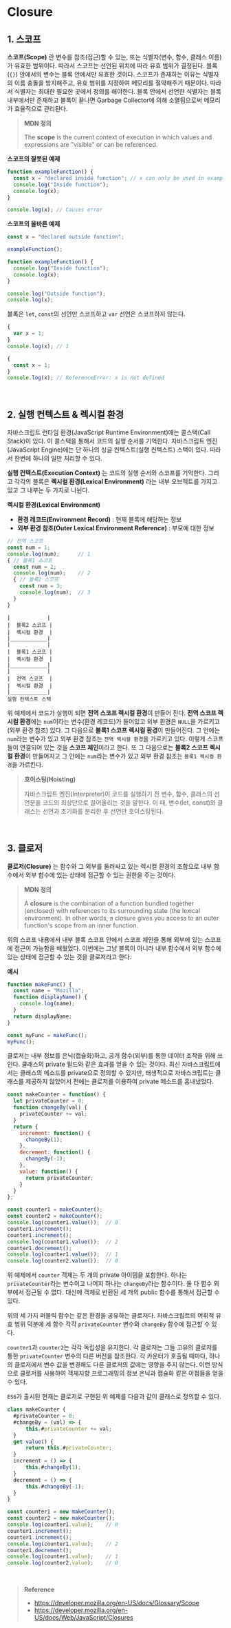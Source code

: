 # **Closure**

## **1. 스코프**

**스코프(Scope)** 란 변수를 참조(접근)할 수 있는, 또는 식별자(변수, 함수, 클래스 이름)가 유효한 범위이다. 따라서 스코프는 선언된 위치에 따라 유효 범위가 결정된다. 블록(`{}`) 안에서의 변수는 블록 안에서만 유효한 것이다. 스코프가 존재하는 이유는 식별자의 이름 충돌을 방지해주고, 유효 범위를 지정하여 메모리를 절약해주기 때문이다. 따라서 식별자는 최대한 필요한 곳에서 정의를 해야한다. 블록 안에서 선언한 식별자는 블록 내부에서만 존재하고 블록이 끝나면 Garbage Collector에 의해 소멸됨으로써 메모리가 효율적으로 관리된다.

> **MDN 정의**
>
> The **scope** is the current context of execution in which values and expressions are "visible" or can be referenced.

**스코프의 잘못된 예제**

```js
function exampleFunction() {
  const x = "declared inside function"; // x can only be used in exampleFunction
  console.log("Inside function");
  console.log(x);
}

console.log(x); // Causes error
```

**스코프의 올바른 예제**

```js
const x = "declared outside function";

exampleFunction();

function exampleFunction() {
  console.log("Inside function");
  console.log(x);
}

console.log("Outside function");
console.log(x);
```

블록은 `let`, `const`의 선언만 스코프하고 `var` 선언은 스코프하지 않는다.

```js
{
  var x = 1;
}
console.log(x); // 1
```

```js
{
  const x = 1;
}
console.log(x); // ReferenceError: x is not defined
```

&nbsp;

## **2. 실행 컨텍스트 & 렉시컬 환경**

자바스크립트 런타임 환경(JavaScript Runtime Environment)에는 콜스택(Call Stack)이 있다. 이 콜스택을 통해서 코드의 실행 순서를 기억한다. 자바스크립트 엔진(JavaScript Engine)에는 단 하나의 싱글 컨텍스트(실행 컨텍스트) 스택이 있다. 따라서 한번에 하나의 일만 처리할 수 있다.

**실행 컨텍스트(Execution Context)** 는 코드의 실행 순서와 스코프를 기억한다. 그리고 각각의 블록은 **렉시컬 환경(Lexical Environment)** 라는 내부 오브젝트를 가지고 있고 그 내부는 두 가지로 나뉜다.

**렉시컬 환경(Lexical Environment)**
* **환경 레코드(Environment Record)** : 현재 블록에 해당하는 정보
* **외부 환경 참조(Outer Lexical Environment Reference)** : 부모에 대한 정보

```js
// 전역 스코프
const num = 1;
console.log(num);      // 1
{ // 블록1 스코프
  const num = 2;
  console.log(num);    // 2
  { // 블록2 스코프
    const num = 3;
    console.log(num);  // 3
  }
}
```

```
|            |
|  블록2 스코프 |
|  렉시컬 환경  |
|____________|
|            |
|  블록1 스코프 |
|  렉시컬 환경  |
|____________|
|            |
|  전역 스코프  |
|  렉시컬 환경  |
|____________|
실행 컨텍스트 스택
```

위 예제에서 코드가 실행이 되면 **전역 스코프 렉시컬 환경**이 만들어 진다. **전역 스코프 렉시컬 환경**에는 `num`이라는 변수(환경 레코드)가 들어있고 외부 환경은 `NULL`을 가르키고(외부 환경 참조) 있다. 그 다음으로 **블록1 스코프 렉시컬 환경**이 만들어진다. 그 안에는 `num`라는 변수가 있고 외부 환경 참조는 `전역 렉시컬 환경`을 가르키고 있다. 이렇게 스코프들이 연결되어 있는 것을 **스코프 체인**이라고 한다. 또 그 다음으로는 **블록2 스코프 렉시컬 환경**이 만들어지고 그 안에는 `num`라는 변수가 있고 외부 환경 참조는 `블록1 렉시컬 환경`을 가르킨다.

> **호이스팅(Hoisting)**
>
> 자바스크립트 엔진(Interpreter)이 코드를 실행하기 전 변수, 함수, 클래스의 선언문을 코드의 최상단으로 끌어올리는 것을 말한다. 이 때, 변수(let, const)와 클래스는 선언과 초기화를 분리한 후 선언만 호이스팅된다.

&nbsp;

## **3. 클로저**

**클로저(Closure)** 는 함수와 그 외부를 둘러싸고 있는 렉시컬 환경의 조합으로 내부 함수에서 외부 함수에 있는 상태에 접근할 수 있는 권한을 주는 것이다.

> **MDN 정의**
>
> A **closure** is the combination of a function bundled together (enclosed) with references to its surrounding state (the lexical environment). In other words, a closure gives you access to an outer function's scope from an inner function.

위의 스코프 내용에서 내부 블록 스코프 안에서 스코프 체인을 통해 외부에 있는 스코프에 접근이 가능함을 배웠었다. 이번에는 그냥 블록이 아니라 내부 함수에서 외부 함수에 있는 상태에 접근할 수 있는 것을 클로저라고 한다.

**예시**

```js
function makeFunc() {
  const name = "Mozilla";
  function displayName() {
    console.log(name);
  }
  return displayName;
}

const myFunc = makeFunc();
myFunc();
```

클로저는 내부 정보를 은닉(캡슐화)하고, 공개 함수(외부)를 통한 데이터 조작을 위해 쓰인다. 클래스의 private 필드와 같은 효과를 얻을 수 있는 것이다. 최신 자바스크립트에서는 클래스의 메소드를 private으로 정의할 수 있지만, 태생적으로 자바스크립트는 클래스를 제공하지 않았어서 전에는 클로저를 이용하여 private 메소드를 흉내냈었다.

```js
const makeCounter = function() {
  let privateCounter = 0;
  function changeBy(val) {
    privateCounter += val;
  }
  return {
    increment: function() {
      changeBy(1);
    },
    decrement: function() {
      changeBy(-1);
    },
    value: function() {
      return privateCounter;
    }
  }
};

const counter1 = makeCounter();
const counter2 = makeCounter();
console.log(counter1.value());  // 0
counter1.increment();
counter1.increment();
console.log(counter1.value());  // 2
counter1.decrement();
console.log(counter1.value());  // 1
console.log(counter2.value());  // 0
```

위 예제에서 `counter` 객체는 두 개의 private 아이템을 포함한다. 하나는 `privateCounter`라는 변수이고 나머지 하나는 `changeBy`라는 함수이다. 둘 다 함수 외부에서 접근될 수 없다. 대신에 객체로 반환된 세 개의 public 함수를 통해서 접근할 수 있다.

위의 세 가지 퍼블릭 함수는 같은 환경을 공유하는 클로저다. 자바스크립트의 어휘적 유효 범위 덕분에 세 함수 각각 `privateCounter` 변수와 `changeBy` 함수에 접근할 수 있다.

`counter1`과 `counter2`는 각각 독립성을 유지한다. 각 클로저는 그들 고유의 클로저를 통한 `privateCounter` 변수의 다른 버전을 참조한다. 각 카운터가 호출될 때마다, 하나의 클로저에서 변수 값을 변경해도 다른 클로저의 값에는 영향을 주지 않는다. 이런 방식으로 클로저를 사용하여 객체지향 프로그래밍의 정보 은닉과 캡슐화 같은 이점들을 얻을 수 있다.

`ES6`가 출시된 현재는 클로저로 구현된 위 예제를 다음과 같이 클래스로 정의할 수 있다.

```js
class makeCounter {
  #privateCounter = 0;
  #changeBy = (val) => {
      this.#privateCounter += val;
  }
  get value() {
      return this.#privateCounter;
  }
  increment = () => {
      this.#changeBy(1);
  }
  decrement = () => {
      this.#changeBy(-1);
  }
}

const counter1 = new makeCounter();
const counter2 = new makeCounter();
console.log(counter1.value);    // 0
counter1.increment();
counter1.increment();
console.log(counter1.value);    // 2
counter1.decrement();
console.log(counter1.value);    // 1
console.log(counter2.value);    // 0
```

&nbsp;

> **Reference**
> * https://developer.mozilla.org/en-US/docs/Glossary/Scope
> * https://developer.mozilla.org/en-US/docs/Web/JavaScript/Closures
